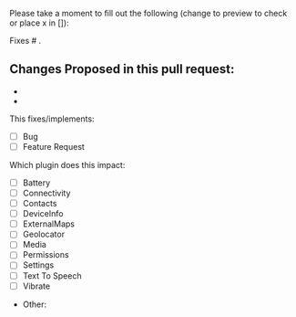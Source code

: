 Please take a moment to fill out the following (change to preview to check or place x in []):

Fixes # .

Changes Proposed in this pull request:
-
-
- 

This fixes/implements:
- [ ] Bug
- [ ] Feature Request

Which plugin does this impact:
- [ ] Battery
- [ ] Connectivity
- [ ] Contacts
- [ ] DeviceInfo
- [ ] ExternalMaps
- [ ] Geolocator
- [ ] Media
- [ ] Permissions
- [ ] Settings
- [ ] Text To Speech
- [ ] Vibrate
- Other:
